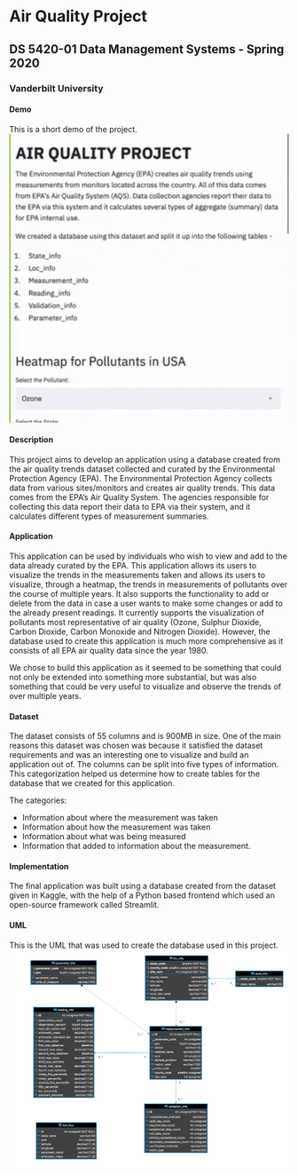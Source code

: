 # Air Quality Project
## DS 5420-01 Data Management Systems - Spring 2020
### Vanderbilt University

#### Demo
This is a short demo of the project.
![](project-gif.gif)

#### Description
This project aims to develop an application using a database created from the air quality trends dataset collected and curated by the Environmental Protection Agency (EPA). The Environmental Protection Agency collects data from various sites/monitors and creates air quality trends. This data comes from the EPA’s Air Quality System. The agencies responsible for collecting this data report their data to EPA via their system, and it calculates different types of measurement summaries. 

#### Application
This application can be used by individuals who wish to view and add to the data already curated by the EPA. This application allows its users to visualize the trends in the measurements taken and allows its users to visualize, through a heatmap, the trends in measurements of pollutants over the course of multiple years. It also supports the functionality to add or delete from the data in case a user wants to make some changes or add to the already present readings. It currently supports the visualization of pollutants most representative of air quality (Ozone, Sulphur Dioxide, Carbon Dioxide, Carbon Monoxide and Nitrogen Dioxide). However, the database used to create this application is much more comprehensive as it consists of all EPA air quality data since the year 1980. 

We chose to build this application as it seemed to be something that could not only be extended into something more substantial, but was also something that could be very useful to visualize and observe the trends of over multiple years. 

#### Dataset
The dataset consists of 55 columns and is 900MB in size. One of the main reasons this dataset was chosen was because it satisfied the dataset requirements and was an interesting one to visualize and build an application out of. The columns can be split into five types of information. This categorization helped us determine how to create tables for the database that we created for this application. 

The categories:
- Information about where the measurement was taken
- Information about how the measurement was taken
- Information about what was being measured
- Information that added to information about the measurement. 


#### Implementation 
The final application was built using a database created from the dataset given in Kaggle, with the help of a Python based frontend which used an open-source framework called Streamlit. 

#### UML
This is the UML that was used to create the database used in this project. 
![](Project_UML.png)


